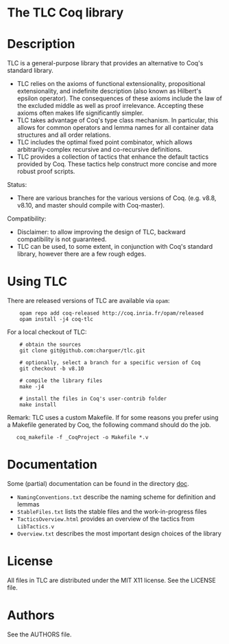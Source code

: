 # The TLC Coq library


Description
===========

TLC is a general-purpose library that provides an alternative to Coq's standard library.

   - TLC relies on the axioms of
     functional extensionality,
     propositional extensionality,
     and indefinite description (also known as Hilbert's epsilon operator).
     The consequences of these axioms include
     the law of the excluded middle
     as well as proof irrelevance.
     Accepting these axioms often makes life significantly simpler.
   - TLC takes advantage of Coq's type class mechanism.
     In particular, this allows for common operators and lemma names
     for all container data structures and all order relations.
   - TLC includes the optimal fixed point combinator,
     which allows arbitrarily-complex recursive and co-recursive definitions.
   - TLC provides a collection of tactics that enhance the default tactics
     provided by Coq. These tactics help construct more concise and more
     robust proof scripts.

Status:

   - There are various branches for the various versions of Coq.
     (e.g. v8.8, v8.10, and master should compile with Coq-master).

Compatibility:

   - Disclaimer: to allow improving the design of TLC, backward compatibility is not guaranteed.
   - TLC can be used, to some extent, in conjunction with Coq's standard library, however there are a few rough edges.


Using TLC
=========

There are released versions of TLC are available via `opam`:

```
    opam repo add coq-released http://coq.inria.fr/opam/released
    opam install -j4 coq-tlc
```

For a local checkout of TLC:

```
    # obtain the sources
    git clone git@github.com:charguer/tlc.git

    # optionally, select a branch for a specific version of Coq
    git checkout -b v8.10

    # compile the library files
    make -j4

    # install the files in Coq's user-contrib folder
    make install
```

Remark: TLC uses a custom Makefile. If for some reasons you prefer using a Makefile generated by Coq, the following command should do the job.

```
   coq_makefile -f _CoqProject -o Makefile *.v
```

Documentation
=============

Some (partial) documentation can be found in the directory [doc](doc/).

   - `NamingConventions.txt` describe the naming scheme for definition and lemmas
   - `StableFiles.txt` lists the stable files and the work-in-progress files
   - `TacticsOverview.html` provides an overview of the tactics from `LibTactics.v`
   - `Overview.txt` describes the most important design choices of the library

License
=======

All files in TLC are distributed under the MIT X11 license. See the LICENSE file.

Authors
=======

See the AUTHORS file.